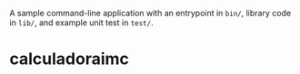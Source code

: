 A sample command-line application with an entrypoint in `bin/`, library code
in `lib/`, and example unit test in `test/`.
# calculadoraimc
